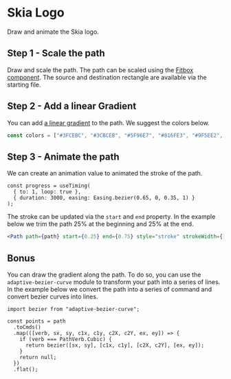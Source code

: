 # Skia Logo

Draw and animate the Skia logo.

## Step 1 - Scale the path

Draw and scale the path.
The path can be scaled using the [Fitbox component](https://shopify.github.io/react-native-skia/docs/group/#fitbox).
The source and destination rectangle are available via the starting file.


## Step 2 - Add a linear Gradient

You can add [a linear gradient](https://shopify.github.io/react-native-skia/docs/shaders/gradients/#linear-gradient) to the path.
We suggest the colors below.

```ts
const colors = ["#3FCEBC", "#3CBCEB", "#5F96E7", "#816FE3", "#9F5EE2", "#DE589F", "#FF645E", "#FDA859", "#FAEC54", "#9EE671", "#41E08D"];
```

## Step 3 - Animate the path

We can create an animation value to animated the stroke of the path.

```tsx
const progress = useTiming(
  { to: 1, loop: true },
  { duration: 3000, easing: Easing.bezier(0.65, 0, 0.35, 1) }
);
```

The stroke can be updated via the `start` and `end` property.
In the example below we trim the path 25% at the beginning and 25% at the end.

```jsx
<Path path={path} start={0.25} end={0.75} style="stroke" strokeWidth={10} />
```

## Bonus

You can draw the gradient along the path.
To do so, you can use the `adaptive-bezier-curve` module to transform your path into a series of lines.
In the example below we convert the path into a series of command and convert bezier curves into lines.

```tsx
import bezier from "adaptive-bezier-curve";

const points = path
  .toCmds()
  .map(([verb, sx, sy, c1x, c1y, c2X, c2Y, ex, ey]) => {
    if (verb === PathVerb.Cubic) {
      return bezier([sx, sy], [c1x, c1y], [c2X, c2Y], [ex, ey]);
    }
    return null;
  })
  .flat();
```
